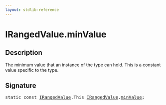 ```yaml
---
layout: stdlib-reference
---
```


# IRangedValue.minValue

## Description

The minimum value that an instance of the type can hold.
This is a constant value specific to the type.


## Signature
<pre>
<span class='code_keyword'>static</span> <span class='code_keyword'>const</span> <a href="/stdlib-reference/interfaces/irangedvalue-017/index" class="code_type">IRangedValue</a>.<span class="code_keyword">This</span> <a href="/stdlib-reference/interfaces/irangedvalue-017/index" class="code_type">IRangedValue</a>.<a href="/stdlib-reference/interfaces/irangedvalue-017/minvalue-3" class="code_var">minValue</a>;
</pre>


